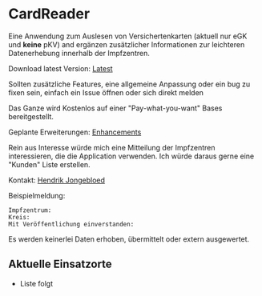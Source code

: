 # CardReader

Eine Anwendung zum Auslesen von Versichertenkarten (aktuell nur eGK und **keine** pKV) and ergänzen zusätzlicher
Informationen zur leichteren Datenerhebung innerhalb der Impfzentren.

Download latest Version: [Latest](https://github.com/Vulturif/CardReader/releases/latest)

Sollten zusätzliche Features, eine allgemeine Anpassung oder ein bug zu fixen sein, einfach ein Issue öffnen oder sich
direkt melden

Das Ganze wird Kostenlos auf einer "Pay-what-you-want" Bases bereitgestellt.

Geplante
Erweiterungen: [Enhancements](https://github.com/Vulturif/CardReader/issues?q=is%3Aissue+is%3Aopen+label%3Aenhancement)


Rein aus Interesse würde mich eine Mitteilung der Impfzentren interessieren, die die Application verwenden. Ich würde daraus gerne eine "Kunden" Liste erstellen.

Kontakt: [Hendrik Jongebloed](mailto:vulturif1@gmail.com?subject=[GitHub]%20Impfzentrum%20Nutzungsmeldung)

Beispielmeldung:
```
Impfzentrum:
Kreis:
Mit Veröffentlichung einverstanden:
```

Es werden keinerlei Daten erhoben, übermittelt oder extern ausgewertet.







## Aktuelle Einsatzorte
- Liste folgt
